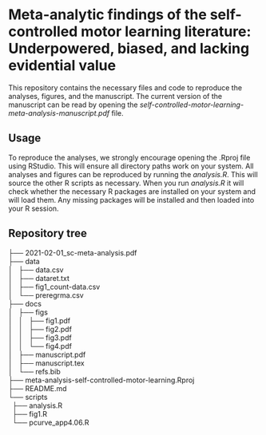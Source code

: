 # Meta-analytic findings of the self-controlled motor learning literature: Underpowered, biased, and lacking evidential value

This repository contains the necessary files and code to reproduce the analyses, figures, and the manuscript. The current version of the manuscript can be read by opening the *self-controlled-motor-learning-meta-analysis-manuscript.pdf* file.

## Usage

To reproduce the analyses, we strongly encourage opening the .Rproj file using RStudio. This will ensure all directory paths work on your system. All analyses and figures can be reproduced by running the *analysis.R*. This will source the other R scripts as necessary. When you run *analysis.R* it will check whether the necessary R packages are installed on your system and will load them. Any missing packages will be installed and then loaded into your R session.

## Repository tree

├── 2021-02-01_sc-meta-analysis.pdf  
├── data  
│   ├── data.csv  
│   ├── dataret.txt  
│   ├── fig1_count-data.csv  
│   └── preregrma.csv  
├── docs  
│   ├── figs  
│   │   ├── fig1.pdf  
│   │   ├── fig2.pdf  
│   │   ├── fig3.pdf  
│   │   └── fig4.pdf  
│   ├── manuscript.pdf  
│   ├── manuscript.tex  
│   └── refs.bib  
├── meta-analysis-self-controlled-motor-learning.Rproj  
├── README.md  
└── scripts  
    ├── analysis.R  
    ├── fig1.R  
    └── pcurve_app4.06.R  
